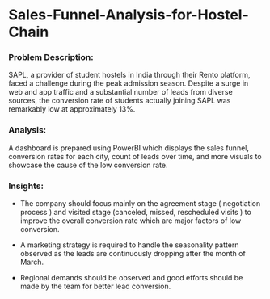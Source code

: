 # Sales-Funnel-Analysis-for-Hostel-Chain

### **Problem Description:**

SAPL, a provider of student hostels in India through their Rento platform, faced a challenge during the peak admission season. Despite a surge in web and app traffic and a substantial number of leads from diverse sources, the conversion rate of students actually joining SAPL was remarkably low at approximately 13%.

### **Analysis:**
A dashboard is prepared using PowerBI which displays the sales funnel, conversion rates for each city, count of leads over time, and more visuals to showcase the cause of the low conversion rate.

### **Insights:**

- The company should focus mainly on the agreement stage ( negotiation process ) and visited stage (canceled, missed, rescheduled visits ) to improve the overall conversion rate which are major factors of low conversion.

- A marketing strategy is required to handle the seasonality pattern observed as the leads are continuously dropping after the month of March.

- Regional demands should be observed and good efforts should be made by the team for better lead conversion.
